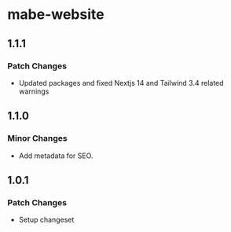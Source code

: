 # mabe-website

## 1.1.1

### Patch Changes

- Updated packages and fixed Nextjs 14 and Tailwind 3.4 related warnings

## 1.1.0

### Minor Changes

- Add metadata for SEO.

## 1.0.1

### Patch Changes

- Setup changeset
